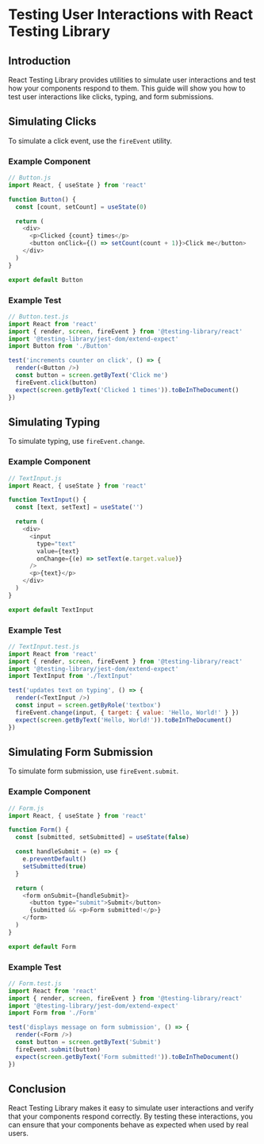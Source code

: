 # Testing User Interactions with React Testing Library

## Introduction

React Testing Library provides utilities to simulate user interactions and test how your components respond to them. This guide will show you how to test user interactions like clicks, typing, and form submissions.

## Simulating Clicks

To simulate a click event, use the `fireEvent` utility.

### Example Component

```javascript
// Button.js
import React, { useState } from 'react'

function Button() {
  const [count, setCount] = useState(0)

  return (
    <div>
      <p>Clicked {count} times</p>
      <button onClick={() => setCount(count + 1)}>Click me</button>
    </div>
  )
}

export default Button
```

### Example Test

```javascript
// Button.test.js
import React from 'react'
import { render, screen, fireEvent } from '@testing-library/react'
import '@testing-library/jest-dom/extend-expect'
import Button from './Button'

test('increments counter on click', () => {
  render(<Button />)
  const button = screen.getByText('Click me')
  fireEvent.click(button)
  expect(screen.getByText('Clicked 1 times')).toBeInTheDocument()
})
```

## Simulating Typing

To simulate typing, use `fireEvent.change`.

### Example Component

```javascript
// TextInput.js
import React, { useState } from 'react'

function TextInput() {
  const [text, setText] = useState('')

  return (
    <div>
      <input
        type="text"
        value={text}
        onChange={(e) => setText(e.target.value)}
      />
      <p>{text}</p>
    </div>
  )
}

export default TextInput
```

### Example Test

```javascript
// TextInput.test.js
import React from 'react'
import { render, screen, fireEvent } from '@testing-library/react'
import '@testing-library/jest-dom/extend-expect'
import TextInput from './TextInput'

test('updates text on typing', () => {
  render(<TextInput />)
  const input = screen.getByRole('textbox')
  fireEvent.change(input, { target: { value: 'Hello, World!' } })
  expect(screen.getByText('Hello, World!')).toBeInTheDocument()
})
```

## Simulating Form Submission

To simulate form submission, use `fireEvent.submit`.

### Example Component

```javascript
// Form.js
import React, { useState } from 'react'

function Form() {
  const [submitted, setSubmitted] = useState(false)

  const handleSubmit = (e) => {
    e.preventDefault()
    setSubmitted(true)
  }

  return (
    <form onSubmit={handleSubmit}>
      <button type="submit">Submit</button>
      {submitted && <p>Form submitted!</p>}
    </form>
  )
}

export default Form
```

### Example Test

```javascript
// Form.test.js
import React from 'react'
import { render, screen, fireEvent } from '@testing-library/react'
import '@testing-library/jest-dom/extend-expect'
import Form from './Form'

test('displays message on form submission', () => {
  render(<Form />)
  const button = screen.getByText('Submit')
  fireEvent.submit(button)
  expect(screen.getByText('Form submitted!')).toBeInTheDocument()
})
```

## Conclusion

React Testing Library makes it easy to simulate user interactions and verify that your components respond correctly. By testing these interactions, you can ensure that your components behave as expected when used by real users.
